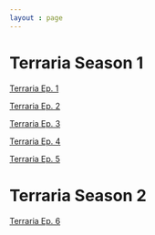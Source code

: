 ```yaml
---
layout : page
---
```

<h1>Terraria Season 1</h1>
<p><a href = "https://drive.google.com/open?id=1VLhuOCTIfVWODxFdK4v3uwmetR85O0l0">Terraria Ep. 1</a></p>
<p><a href = "https://drive.google.com/open?id=1uCPzYPc5ncSKsOVtOtLRtvUAW6_HtxgU">Terraria Ep. 2</a></p>
<p><a href = "https://drive.google.com/open?id=1ZGmYVU5urSHPqh2CwAkG2rC4-FmykrZ6">Terraria Ep. 3</a></p>
<p><a href = "https://drive.google.com/open?id=124YUnmZ77q5dAsj2qiXU3G0iY4xc42bV">Terraria Ep. 4</a></p>
<p><a href = "https://drive.google.com/open?id=102IU3Bo-_wfGavFjYqKmCECXUMil6HMW">Terraria Ep. 5</a></p>
<h1>Terraria Season 2</h1>
<p><a href = "https://drive.google.com/open?id=1r088_3zu3x0R2z4H4kqXiJIgmeCPCuG3">Terraria Ep. 6</a></p>
